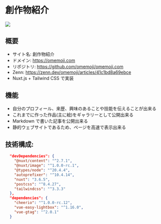# 創作物紹介

![](https://user-images.githubusercontent.com/68148226/206378627-436399d5-f540-4a6b-adda-d8a68d9a0da0.png)

## 概要

- サイト名: 創作物紹介
- ドメイン: https://omemoji.com
- リポジトリ: https://github.com/omemoji/omemoji.com
- Zenn: https://zenn.dev/omemoji/articles/41c1bd8a69ebce
- Nuxt.js + Tailwind CSS で実装

## 機能

- 自分のプロフィール、来歴、興味のあることや技能を伝えることが出来る
- これまでに作った作品(主に絵)をギャラリーとして公開出来る
- Markdown で書いた記事を公開出来る
- 静的ウェブサイトであるため、ページを高速で表示出来る

## 技術構成:

```json
  "devDependencies": {
    "@nuxt/content": "^2.7.1",
    "@nuxt/image": "^1.0.0-rc.1",
    "@types/node": "^20.4.4",
    "autoprefixer": "^10.4.14",
    "nuxt": "3.6.5",
    "postcss": "^8.4.27",
    "tailwindcss": "^3.3.3"
  },
  "dependencies": {
    "cheerio": "^1.0.0-rc.12",
    "vue-easy-lightbox": "^1.16.0",
    "vue-gtag": "^2.0.1"
  }
```
